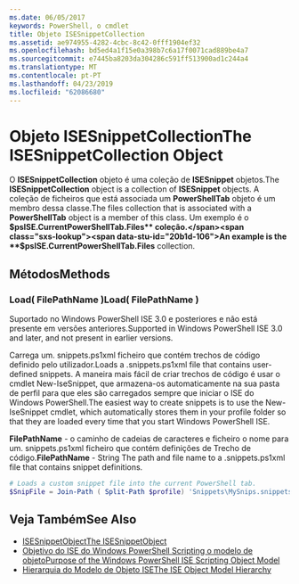 ```yaml
---
ms.date: 06/05/2017
keywords: PowerShell, o cmdlet
title: Objeto ISESnippetCollection
ms.assetid: ae974955-4282-4cbc-8c42-0fff1904ef32
ms.openlocfilehash: bd5ed4a1f15e0a398b7c6a17f0071cad889be4a7
ms.sourcegitcommit: e7445ba8203da304286c591ff513900ad1c244a4
ms.translationtype: MT
ms.contentlocale: pt-PT
ms.lasthandoff: 04/23/2019
ms.locfileid: "62086680"
---
```

# <a name="the-isesnippetcollection-object"></a><span data-ttu-id="20b1d-103">Objeto ISESnippetCollection</span><span class="sxs-lookup"><span data-stu-id="20b1d-103">The ISESnippetCollection Object</span></span>

<span data-ttu-id="20b1d-104">O **ISESnippetCollection** objeto é uma coleção de **ISESnippet** objetos.</span><span class="sxs-lookup"><span data-stu-id="20b1d-104">The **ISESnippetCollection** object is a collection of **ISESnippet** objects.</span></span> <span data-ttu-id="20b1d-105">A coleção de ficheiros que está associada um **PowerShellTab** objeto é um membro dessa classe.</span><span class="sxs-lookup"><span data-stu-id="20b1d-105">The files collection that is associated with a **PowerShellTab** object is a member of this class.</span></span> <span data-ttu-id="20b1d-106">Um exemplo é o **$psISE.CurrentPowerShellTab.Files** coleção.</span><span class="sxs-lookup"><span data-stu-id="20b1d-106">An example is the **$psISE.CurrentPowerShellTab.Files** collection.</span></span>

## <a name="methods"></a><span data-ttu-id="20b1d-107">Métodos</span><span class="sxs-lookup"><span data-stu-id="20b1d-107">Methods</span></span>

### <a name="load-filepathname-"></a><span data-ttu-id="20b1d-108">Load\( FilePathName \)</span><span class="sxs-lookup"><span data-stu-id="20b1d-108">Load\( FilePathName \)</span></span>

<span data-ttu-id="20b1d-109">Suportado no Windows PowerShell ISE 3.0 e posteriores e não está presente em versões anteriores.</span><span class="sxs-lookup"><span data-stu-id="20b1d-109">Supported in Windows PowerShell ISE 3.0 and later, and not present in earlier versions.</span></span>

<span data-ttu-id="20b1d-110">Carrega um. snippets.ps1xml ficheiro que contém trechos de código definido pelo utilizador.</span><span class="sxs-lookup"><span data-stu-id="20b1d-110">Loads a .snippets.ps1xml file that contains user-defined snippets.</span></span> <span data-ttu-id="20b1d-111">A maneira mais fácil de criar trechos de código é usar o cmdlet New-IseSnippet, que armazena-os automaticamente na sua pasta de perfil para que eles são carregados sempre que iniciar o ISE do Windows PowerShell.</span><span class="sxs-lookup"><span data-stu-id="20b1d-111">The easiest way to create snippets is to use the New-IseSnippet cmdlet, which automatically stores them in your profile folder so that they are loaded every time that you start Windows PowerShell ISE.</span></span>

<span data-ttu-id="20b1d-112">**FilePathName** - o caminho de cadeias de caracteres e ficheiro o nome para um. snippets.ps1xml ficheiro que contém definições de Trecho de código.</span><span class="sxs-lookup"><span data-stu-id="20b1d-112">**FilePathName** - String The path and file name to a .snippets.ps1xml file that contains snippet definitions.</span></span>

```powershell
# Loads a custom snippet file into the current PowerShell tab.
$SnipFile = Join-Path ( Split-Path $profile) 'Snippets\MySnips.snippets.ps1xml' $psISE.CurrentPowerShellTab.Snippets.Add($SnipPath)
```

## <a name="see-also"></a><span data-ttu-id="20b1d-113">Veja Também</span><span class="sxs-lookup"><span data-stu-id="20b1d-113">See Also</span></span>

- [<span data-ttu-id="20b1d-114">ISESnippetObject</span><span class="sxs-lookup"><span data-stu-id="20b1d-114">The ISESnippetObject</span></span>](The-ISESnippetObject.md)
- [<span data-ttu-id="20b1d-115">Objetivo do ISE do Windows PowerShell Scripting o modelo de objeto</span><span class="sxs-lookup"><span data-stu-id="20b1d-115">Purpose of the Windows PowerShell ISE Scripting Object Model</span></span>](Purpose-of-the-Windows-PowerShell-ISE-Scripting-Object-Model.md)
- [<span data-ttu-id="20b1d-116">Hierarquia do Modelo de Objeto ISE</span><span class="sxs-lookup"><span data-stu-id="20b1d-116">The ISE Object Model Hierarchy</span></span>](The-ISE-Object-Model-Hierarchy.md)